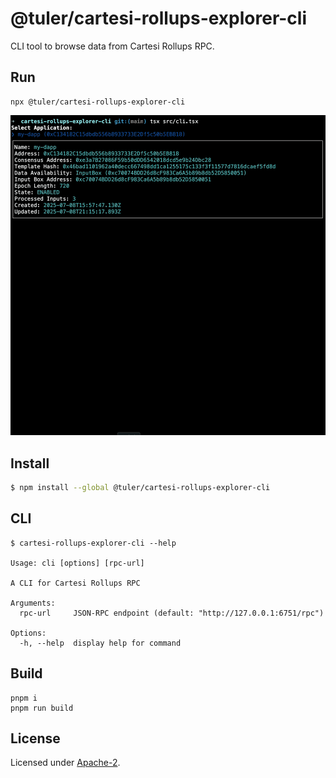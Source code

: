 # @tuler/cartesi-rollups-explorer-cli

CLI tool to browse data from Cartesi Rollups RPC.

## Run

```shell
npx @tuler/cartesi-rollups-explorer-cli
```

![Demo of the CLI in action](demo.gif)

## Install

```bash
$ npm install --global @tuler/cartesi-rollups-explorer-cli
```

## CLI

```
$ cartesi-rollups-explorer-cli --help

Usage: cli [options] [rpc-url]

A CLI for Cartesi Rollups RPC

Arguments:
  rpc-url     JSON-RPC endpoint (default: "http://127.0.0.1:6751/rpc")

Options:
  -h, --help  display help for command
```

## Build

```shell
pnpm i
pnpm run build
```

## License

Licensed under [Apache-2](./LICENSE).
